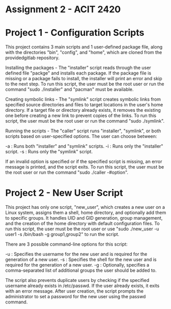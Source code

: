 # Assignment 2 - ACIT 2420


# Project 1 - Configuration Scripts


This project contains 3 main scripts and 1 user-defined package file, along with the directories "bin", "config", and "home", which are cloned from the providedgitlab repository.


Installing the packages - The "installer" script reads through the user defined file "packge" and installs each package.  If the package file is missing or a package fails to install, the installer will print an error and skip to the next step. To run this script, the user must be the root user or run the command "sudo ./installer" and "pacman" must be available.


Creating symbolic links - The "symlink" script creates symbolic links from specified source directories and files to target locations in the user's home directory. If a target file or directory already exists, it removes the existing one before creating a new link to prevent copies of the links. To run this script, the user must be the root user or run the command "sudo ./symlink".


Running the scripts - The "caller" script runs "installer", "symlink", or both scripts based on user-specified options. The user can choose between:

-a : Runs both "installer" and "symlink" scripts.
-i : Runs only the "installer" script.
-s : Runs only the "symlink" script.


If an invalid option is specified or if the specified script is missing, an error message is printed, and the script exits. To run this script, the user must be the root user or run the command "sudo ./caller -#option".




# Project 2 - New User Script




This project has only one script, "new_user", which creates a new user on a Linux system, assigns them a shell, home directory, and optionally add them to specific groups. It handles UID and GID generation, group management, and the creation of the home directory with default configuration files. To run this script, the user must be the root user or use "sudo ./new_user -u user1 -s /bin/bash -g group1,group2" to run the script.


There are 3 possible command-line options for this script:

-u : Specifies the username for the new user and is required for the generation of a new user.
-s : Specifies the shell for the new user and is required for the generation of a new user.
-g : Optionally, specifies a comma-separated list of additional groups the user should be added to.


The script also prevents duplicate users by checking if the specified username already exists in /etc/passwd. If the user already exists, it exits with an error message. After user creation, the script prompts the administrator to set a password for the new user using the passwd command. 


